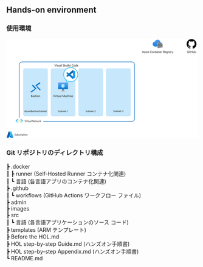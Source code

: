 
## Hands-on environment

### 使用環境

<img src="images/azure-resources.png" />

<br />

### Git リポジトリのディレクトリ構成

┣ .docker  
┃   ┣ runner (Self-Hosted Runner コンテナ化関連)  
┃   ┗ 言語 (各言語アプリのコンテナ化関連)  
┣ .github  
┃   ┗ workflows (GitHub Actions ワークフロー ファイル)  
┣ admin  
┣ images  
┣ src  
┃   ┗ 言語 (各言語アプリケーションのソース コード)  
┣ templates (ARM テンプレート)  
┣ Before the HOL.md  
┣ HOL step-by-step Guide.md (ハンズオン手順書)  
┣ HOL step-by-step Appendix.md (ハンズオン手順書)  
┗ README.md
